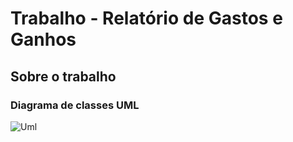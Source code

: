    # Trabalho - Relatório de Gastos e Ganhos
   
   ## Sobre o trabalho
   
   ### Diagrama de classes UML



![Uml](https://user-images.githubusercontent.com/123660417/235980131-5aa37a44-ca08-4458-8cc4-f43aaef48b74.png)

